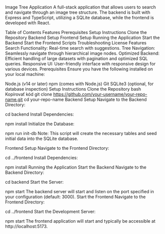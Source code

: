 Image Tree Application
A full-stack application that allows users to search and navigate through an image tree structure. The backend is built with Express and TypeScript, utilizing a SQLite database, while the frontend is developed with React.

Table of Contents
Features
Prerequisites
Setup Instructions
Clone the Repository
Backend Setup
Frontend Setup
Running the Application
Start the Backend
Start the Frontend
Scripts
Troubleshooting
License
Features
Search Functionality: Real-time search with suggestions.
Tree Navigation: Seamlessly navigate through hierarchical image nodes.
Optimized Backend: Efficient handling of large datasets with pagination and optimized SQL queries.
Responsive UI: User-friendly interface with responsive design for various devices.
Prerequisites
Ensure you have the following installed on your local machine:

Node.js (v14 or later)
npm (comes with Node.js)
Git
SQLite3 (optional, for database inspection)
Setup Instructions
Clone the Repository
bash
Kopírovať kód
git clone https://github.com/your-username/your-repo-name.git
cd your-repo-name
Backend Setup
Navigate to the Backend Directory:

cd backend
Install Dependencies:

npm install
Initialize the Database:

npm run init-db
Note: This script will create the necessary tables and seed initial data into the SQLite database.

Frontend Setup
Navigate to the Frontend Directory:

cd ../frontend
Install Dependencies:

npm install
Running the Application
Start the Backend
Navigate to the Backend Directory:

cd backend
Start the Server:

npm start
The backend server will start and listen on the port specified in your configuration (default: 3000).
Start the Frontend
Navigate to the Frontend Directory:

cd ../frontend
Start the Development Server:

npm start
The frontend application will start and typically be accessible at http://localhost:5173.
